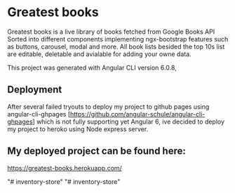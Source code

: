 # Greatest books
Greatest books is a live library of books fetched from Google Books API
Sorted into different components implementing ngx-bootstrap features such as buttons, carousel, modal and more.
All book lists besided the top 10s list are editable, deletable and avialable for adding your owne data.

This project was generated with Angular CLI version 6.0.8,

## Deployment

After several failed tryouts to deploy my project to github pages using angular-cli-ghpages [https://github.com/angular-schule/angular-cli-ghpages] which is not fully supporting yet Angular 6, ive decided to deploy my project to heroko using Node express server.

## My deployed project can be found here:
 https://greatest-books.herokuapp.com/ 

"# inventory-store" 
"# inventory-store" 
